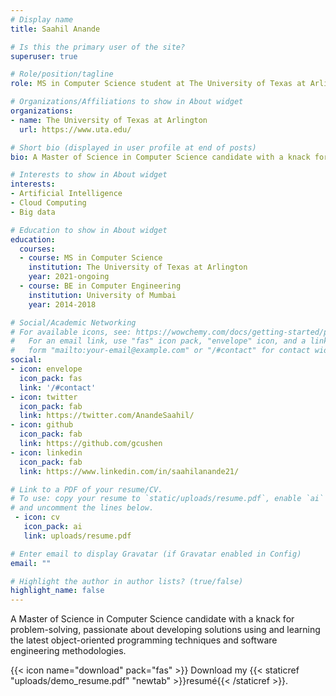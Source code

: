```yaml
---
# Display name
title: Saahil Anande

# Is this the primary user of the site?
superuser: true

# Role/position/tagline
role: MS in Computer Science student at The University of Texas at Arlington

# Organizations/Affiliations to show in About widget
organizations:
- name: The University of Texas at Arlington
  url: https://www.uta.edu/

# Short bio (displayed in user profile at end of posts)
bio: A Master of Science in Computer Science candidate with a knack for problem-solving, passionate about developing solutions using and learning the latest object-oriented programming techniques and software engineering methodologies.

# Interests to show in About widget
interests:
- Artificial Intelligence
- Cloud Computing
- Big data

# Education to show in About widget
education:
  courses:
  - course: MS in Computer Science
    institution: The University of Texas at Arlington
    year: 2021-ongoing
  - course: BE in Computer Engineering
    institution: University of Mumbai
    year: 2014-2018

# Social/Academic Networking
# For available icons, see: https://wowchemy.com/docs/getting-started/page-builder/#icons
#   For an email link, use "fas" icon pack, "envelope" icon, and a link in the
#   form "mailto:your-email@example.com" or "/#contact" for contact widget.
social:
- icon: envelope
  icon_pack: fas
  link: '/#contact'
- icon: twitter
  icon_pack: fab
  link: https://twitter.com/AnandeSaahil/
- icon: github
  icon_pack: fab
  link: https://github.com/gcushen
- icon: linkedin
  icon_pack: fab
  link: https://www.linkedin.com/in/saahilanande21/

# Link to a PDF of your resume/CV.
# To use: copy your resume to `static/uploads/resume.pdf`, enable `ai` icons in `params.toml`, 
# and uncomment the lines below.
 - icon: cv
   icon_pack: ai
   link: uploads/resume.pdf

# Enter email to display Gravatar (if Gravatar enabled in Config)
email: ""

# Highlight the author in author lists? (true/false)
highlight_name: false
---
```


A Master of Science in Computer Science candidate with a knack for problem-solving, passionate about developing solutions using and learning the latest object-oriented programming techniques and software engineering methodologies.

{{< icon name="download" pack="fas" >}} Download my {{< staticref "uploads/demo_resume.pdf" "newtab" >}}resumé{{< /staticref >}}.
